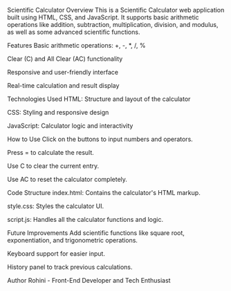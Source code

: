 Scientific Calculator
Overview
This is a Scientific Calculator web application built using HTML, CSS, and JavaScript. It supports basic arithmetic operations like addition, subtraction, multiplication, division, and modulus, as well as some advanced scientific functions.

Features
Basic arithmetic operations: +, -, *, /, %

Clear (C) and All Clear (AC) functionality

Responsive and user-friendly interface

Real-time calculation and result display

Technologies Used
HTML: Structure and layout of the calculator

CSS: Styling and responsive design

JavaScript: Calculator logic and interactivity

How to Use
Click on the buttons to input numbers and operators.

Press = to calculate the result.

Use C to clear the current entry.

Use AC to reset the calculator completely.

Code Structure
index.html: Contains the calculator's HTML markup.

style.css: Styles the calculator UI.

script.js: Handles all the calculator functions and logic.

Future Improvements
Add scientific functions like square root, exponentiation, and trigonometric operations.

Keyboard support for easier input.

History panel to track previous calculations.

Author
Rohini - Front-End Developer and Tech Enthusiast

